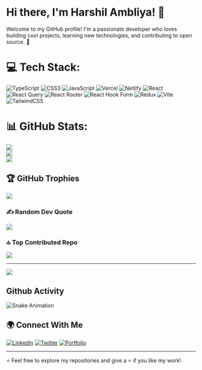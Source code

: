 # Hi there, I'm Harshil Ambliya! 👋

Welcome to my GitHub profile! I'm a passionate developer who loves building cool projects, learning new technologies, and contributing to open source. 🚀




# 💻 Tech Stack:
![TypeScript](https://img.shields.io/badge/typescript-%23007ACC.svg?style=for-the-badge&logo=typescript&logoColor=white) ![CSS3](https://img.shields.io/badge/css3-%231572B6.svg?style=for-the-badge&logo=css3&logoColor=white) ![JavaScript](https://img.shields.io/badge/javascript-%23323330.svg?style=for-the-badge&logo=javascript&logoColor=%23F7DF1E) ![Vercel](https://img.shields.io/badge/vercel-%23000000.svg?style=for-the-badge&logo=vercel&logoColor=white) ![Netlify](https://img.shields.io/badge/netlify-%23000000.svg?style=for-the-badge&logo=netlify&logoColor=#00C7B7) ![React](https://img.shields.io/badge/react-%2320232a.svg?style=for-the-badge&logo=react&logoColor=%2361DAFB) ![React Query](https://img.shields.io/badge/-React%20Query-FF4154?style=for-the-badge&logo=react%20query&logoColor=white) ![React Router](https://img.shields.io/badge/React_Router-CA4245?style=for-the-badge&logo=react-router&logoColor=white) ![React Hook Form](https://img.shields.io/badge/React%20Hook%20Form-%23EC5990.svg?style=for-the-badge&logo=reacthookform&logoColor=white) ![Redux](https://img.shields.io/badge/redux-%23593d88.svg?style=for-the-badge&logo=redux&logoColor=white) ![Vite](https://img.shields.io/badge/vite-%23646CFF.svg?style=for-the-badge&logo=vite&logoColor=white) ![TailwindCSS](https://img.shields.io/badge/tailwindcss-%2338B2AC.svg?style=for-the-badge&logo=tailwind-css&logoColor=white)
# 📊 GitHub Stats:
![](https://github-readme-stats.vercel.app/api?username=harshilAmbliya&theme=dark&hide_border=false&include_all_commits=false&count_private=false)<br/>
![](https://nirzak-streak-stats.vercel.app/?user=harshilAmbliya&theme=dark&hide_border=false)<br/>
![](https://github-readme-stats.vercel.app/api/top-langs/?username=harshilAmbliya&theme=dark&hide_border=false&include_all_commits=false&count_private=false&layout=compact)

## 🏆 GitHub Trophies
![](https://github-profile-trophy.vercel.app/?username=harshilAmbliya&theme=radical&no-frame=false&no-bg=true&margin-w=4)

### ✍️ Random Dev Quote
![](https://quotes-github-readme.vercel.app/api?type=horizontal&theme=gruvbox)

### 🔝 Top Contributed Repo
![](https://github-contributor-stats.vercel.app/api?username=harshilAmbliya&limit=5&theme=dark&combine_all_yearly_contributions=true)

---
[![](https://visitcount.itsvg.in/api?id=harshilAmbliya&icon=6&color=6)](https://visitcount.itsvg.in)

## Github Activity
![Snake Animation](https://github.com/harshilAmbliya/harshilAmbliya/blob/output/assets/snake/github-contribution-grid-snake.svg)

## 🌍 Connect With Me

[![LinkedIn](https://img.shields.io/badge/LinkedIn-0077B5?style=flat&logo=linkedin&logoColor=white)](https://in.linkedin.com/in/harshil-ambliya-11993822a)
[![Twitter](https://img.shields.io/badge/Twitter-1DA1F2?style=flat&logo=twitter&logoColor=white)](https://twitter.com/your-twitter/)
[![Portfolio](https://img.shields.io/badge/Portfolio-000000?style=flat&logo=vercel&logoColor=white)](https://your-portfolio.com/)

---

⭐️ Feel free to explore my repositories and give a ⭐️ if you like my work!
